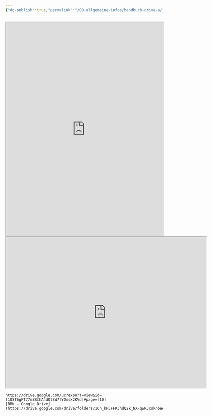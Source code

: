 ```yaml
---
{"dg-publish":true,"permalink":"/00-allgemeine-infos/handbuch-drive-a/","noteIcon":""}
---
```


<iframe src="https://drive.google.com/uc?export=view&id=16h_kH5FFKJhdQ2k_NXFqwRJcsknbWeax#page=10" width="100%" height="680" allow="autoplay"></iframe>


<iframe src="https://drive.google.com/uc?export=view&id=16h_kH5FFKJhdQ2k_NXFqwRJcsknbWeax#page=10" width="640" height="480"></iframe>


```
https://drive.google.com/uc?export=view&id=[1O8T6gFT77mZBIhA4dQtSW7fYOmsx2KVd]#page=[10]
[BBK – Google Drive](https://drive.google.com/drive/folders/16h_kH5FFKJhdQ2k_NXFqwRJcsknbWeax)
```
